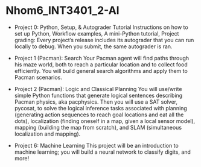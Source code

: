 # Nhom6_INT3401_2-AI
- Project 0: Python, Setup, & Autograder Tutorial
Instructions on how to set up Python,
Workflow examples,
A mini-Python tutorial,
Project grading: Every project’s release includes its autograder that you can run locally to debug. When you submit, the same autograder is ran.

- Project 1 (Pacman): Search
   Your Pacman agent will find paths through his maze world, both to reach a particular location and to collect food efficiently. You will build general search algorithms and apply them to Pacman scenarios.
   
- Project 2 (Pacman): Logic and Classical Planning
   You will use/write simple Python functions that generate logical sentences describing Pacman physics, aka pacphysics. Then you will use a SAT solver, pycosat, to solve the logical inference tasks associated with planning (generating action sequences to reach goal locations and eat all the dots), localization (finding oneself in a map, given a local sensor model), mapping (building the map from scratch), and SLAM (simultaneous localization and mapping).
   
- Project 6: Machine Learning
  This project will be an introduction to machine learning; you will build a neural network to classify digits, and more!
   
